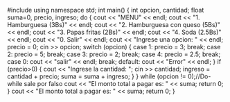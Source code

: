 #include <iostream>
using namespace std;
int main()
{
    int opcion, cantidad;
    float suma=0, precio, ingreso;
	do {
		cout << "MENU" << endl;
		cout << "1. Hamburguesa (3Bs)" << endl;
		cout << "2. Hamburguesa con queso (5Bs)" << endl;
		cout << "3. Papas fritas (2Bs)" << endl;
		cout << "4. Soda (2.5Bs)" << endl;
		cout << "0. Salir" << endl;
		cout << "Ingrese una opcion: " << endl;
		precio = 0;
		cin >> opcion;
		switch (opcion) {
		case 1: precio = 3;
			break;
		case 2: precio = 5;
			break;
		case 3: precio = 2;
			break;
		case 4: precio = 2.5;
			break;
		case 0: cout << "salir" << endl;
			break;
		default:
			cout << "Error" << endl;
		}
		if (precio>0) {
			cout << "Ingrese la cantidad: ";
			cin >> cantidad;
			ingreso = cantidad + precio;
			suma = suma + ingreso;
		}
} while (opcion != 0);//Do-while sale por falso
	cout << "El monto total a pagar es: " << suma; 
	return 0;
}
	cout << "El monto total a pagar es: " << suma; 
	return 0;
}
